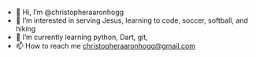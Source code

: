 - 👋 Hi, I’m @christopheraaronhogg
- 👀 I’m interested in serving Jesus, learning to code, soccer, softball, and hiking
- 🌱 I’m currently learning python, Dart, git, 
- 📫 How to reach me christopheraaronhogg@gmail.com
